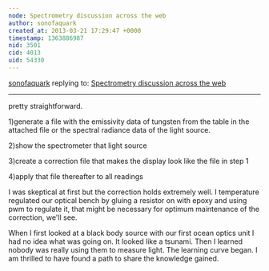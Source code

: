 ```yaml
---
node: Spectrometry discussion across the web
author: sonofaquark
created_at: 2013-03-21 17:29:47 +0000
timestamp: 1363886987
nid: 3501
cid: 4013
uid: 54330
---
```




[sonofaquark](../profile/sonofaquark) replying to: [Spectrometry discussion across the web](../notes/warren/8-27-2012/spectrometry-discussion-across-web)

----
pretty straightforward. 

1)generate a file with the emissivity data of tungsten from the table in the attached file or the spectral radiance data of the light source.

2)show the spectrometer that light source

3)create a correction file that makes the display look like the file in step 1

4)apply that file thereafter to all readings

I was skeptical at first but the correction holds extremely well. I temperature regulated our optical bench by gluing a resistor on with epoxy and using pwm to regulate it, that might be necessary for optimum maintenance of the correction, we'll see. 

When I first looked at a black body source with our first ocean optics unit I had no idea what was going on. It looked like a tsunami. Then I learned nobody was really using them to measure light. The learning curve began. I am thrilled to have found a path to share the knowledge gained. 

